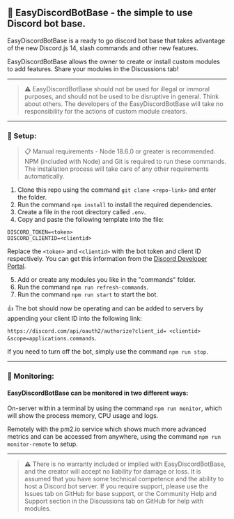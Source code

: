 ## 🤖 EasyDiscordBotBase - the simple to use Discord bot base.
EasyDiscordBotBase is a ready to go discord bot base that takes advantage of the new Discord.js 14, slash commands and other new features.

EasyDiscordBotBase allows the owner to create or install custom modules to add features. Share your modules in the Discussions tab!

---

>⚠️ EasyDiscordBotBase should not be used for illegal or immoral purposes, and should not be used to be disruptive in general. Think about others. The developers of the EasyDiscordBotBase will take no responsibility for the actions of custom module creators.

---

### 💽 Setup:
> 📋 Manual requirements - Node 18.6.0 or greater is recommended. NPM (included with Node) and Git is required to run these commands. The installation process will take care of any other requirements automatically.

1) Clone this repo using the command ```git clone <repo-link>``` and enter the folder.
2) Run the command ```npm install``` to install the required dependencies.
3) Create a file in the root directory called ```.env```.
4) Copy and paste the following template into the file: 

```
DISCORD_TOKEN=<token>
DISCORD_CLIENTID=<clientid>
```
Replace the ```<token>``` and ```<clientid>``` with the bot token and client ID respectively. You can get this information from the [Discord Developer Portal](https://discord.com/developers/applications).

5) Add or create any modules you like in the "commands" folder.
6) Run the command ```npm run refresh-commands```.
7) Run the command ```npm run start``` to start the bot.

👍 The bot should now be operating and can be added to servers by appending your client ID into the following link:

```https://discord.com/api/oauth2/authorize?client_id= <clientid> &scope=applications.commands```.

If you need to turn off the bot, simply use the command ```npm run stop```.

---

### 👀 Monitoring:
#### EasyDiscordBotBase can be monitored in two different ways: 

On-server within a terminal by using the command ```npm run monitor```, which will show the process memory, CPU usage and logs.

Remotely with the pm2.io service which shows much more advanced metrics and can be accessed from anywhere, using the command ```npm run monitor-remote``` to setup.

---

> ⚠️ There is no warranty included or implied with EasyDiscordBotBase, and the creator will accept no liability for damage or loss. It is assumed that you have some technical competence and the ability to host a Discord bot server.
If you require support, please use the Issues tab on GitHub for base support, or the Community Help and Support section in the Discussions tab on GitHub for help with modules.
